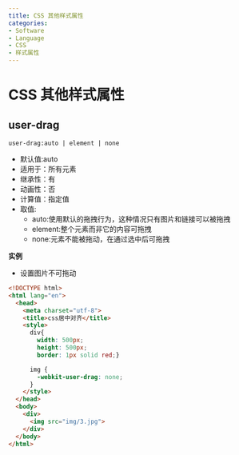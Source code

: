 ```yaml
---
title: CSS 其他样式属性
categories:
- Software
- Language
- CSS
- 样式属性
---
```

# CSS 其他样式属性

## user-drag

```
user-drag:auto | element | none
```

- 默认值:auto
- 适用于：所有元素
- 继承性：有
- 动画性：否
- 计算值：指定值
- 取值:
  - auto:使用默认的拖拽行为，这种情况只有图片和链接可以被拖拽
  - element:整个元素而非它的内容可拖拽
  - none:元素不能被拖动，在通过选中后可拖拽

**实例**

- 设置图片不可拖动

```html
<!DOCTYPE html>
<html lang="en">
  <head>
    <meta charset="utf-8">
    <title>css居中对齐</title>
    <style>
      div{
        width: 500px;
        height: 500px;
        border: 1px solid red;}

      img {
        -webkit-user-drag: none;
      }
    </style>
  </head>
  <body>
    <div>
      <img src="img/3.jpg">
    </div>
  </body>
</html>
```

